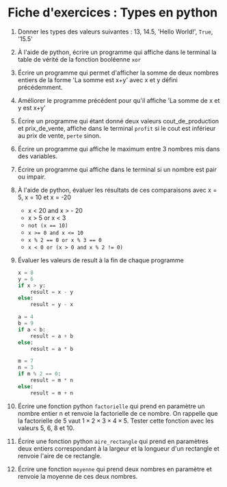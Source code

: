 # Fiche d'exercices : Types en python

1. Donner les types des valeurs suivantes : 13, 14.5, 'Hello World!', `True`, '15.5'

2. À l'aide de python, écrire un programme qui affiche dans le terminal la table de vérité de la fonction booléenne `xor`

3. Écrire un programme qui permet d'afficher la somme de deux nombres entiers de la forme 'La somme est x+y' avec x et y défini précédemment.

4. Améliorer le programme précédent pour qu'il affiche 'La somme de x et y est x+y'

5. Écrire un programme qui étant donné deux valeurs cout_de_production et prix_de_vente, affiche dans le terminal `profit` si le cout est inférieur au prix de vente, `perte` sinon.

6. Écrire un programme qui affiche le maximum entre 3 nombres mis dans des variables.

7. Écrire un programme qui affiche dans le terminal si un nombre est pair ou impair.

8. À l'aide de python, évaluer les résultats de ces comparaisons avec x = 5, x = 10 et x = -20
   - x < 20 and x > - 20
   - x > 5 or x < 3
   - `not (x == 10)`
   - `x >= 0 and x <= 10`
   - `x % 2 == 0 or x % 3 == 0`
   - `x < 0 or (x > 0 and x % 2 != 0)`

9. Évaluer les valeurs de result à la fin de chaque programme

    ```python
    x = 8
    y = 6
    if x > y:
        result = x - y
    else:
        result = y - x
    ```

    ```python
    a = 4
    b = 9
    if a < b:
        result = a + b
    else:
        result = a * b
    ```

    ```python
    m = 7
    n = 3
    if m % 2 == 0:
        result = m * n
    else:
        result = m + n
    ```

10. Écrire une fonction python `factorielle` qui prend en paramètre un nombre entier n et renvoie la factorielle de ce nombre. On rappelle que la factorielle de 5 vaut $1\times2\times3\times4\times5$.
Tester cette fonction avec les valeurs 5, 6, 8 et 10.

11. Écrire une fonction python `aire_rectangle` qui prend en paramètres deux entiers correspondant à la largeur et la longueur d'un rectangle et renvoie l'aire de ce rectangle.

12. Écrire une fonction `moyenne` qui prend deux nombres en paramètre et renvoie la moyenne de ces deux nombres. 